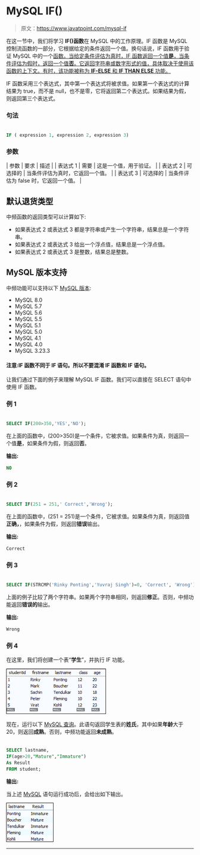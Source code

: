# MySQL IF()

> 原文：<https://www.javatpoint.com/mysql-if>

在这一节中，我们将学习 **IF()函数**在 MySQL 中的工作原理。IF 函数是 MySQL 控制流函数的一部分，它根据给定的条件返回一个值。换句话说，IF 函数用于验证 MySQL 中的一个[函数。当给定条件评估为真时，IF 函数返回一个值**是**，当条件评估为假时，返回一个值**否**。它返回字符串或数字形式的值，具体取决于使用该函数的上下文。有时，该功能被称为 **IF-ELSE** 和 **IF THAN ELSE** 功能。](https://www.javatpoint.com/mysql-functions)

IF 函数采用三个表达式，其中第一个表达式将被求值。如果第一个表达式的计算结果为 true，而不是 null，也不是零，它将返回第二个表达式。如果结果为假，则返回第三个表达式。

### 句法

```sql

IF ( expression 1, expression 2, expression 3)

```

### 参数

| 参数 | 要求 | 描述 |
| 表达式 1 | 需要 | 这是一个值，用于验证。 |
| 表达式 2 | 可选择的 | 当条件评估为真时，它返回一个值。 |
| 表达式 3 | 可选择的 | 当条件评估为 false 时，它返回一个值。 |

## 默认退货类型

中频函数的返回类型可以计算如下:

*   如果表达式 2 或表达式 3 都是字符串或产生一个字符串，结果总是一个字符串。
*   如果表达式 2 或表达式 3 给出一个浮点值，结果总是一个浮点值。
*   如果表达式 2 或表达式 3 是整数，结果总是整数。

## MySQL 版本支持

中频功能可以支持以下 [MySQL 版本](https://www.javatpoint.com/mysql-versions):

*   MySQL 8.0
*   MySQL 5.7
*   MySQL 5.6
*   MySQL 5.5
*   MySQL 5.1
*   MySQL 5.0
*   MySQL 4.1
*   MySQL 4.0
*   MySQL 3.23.3

#### 注意:IF 函数不同于 IF 语句。所以不要混淆 IF 函数和 IF 语句。

让我们通过下面的例子来理解 MySQL IF 函数。我们可以直接在 SELECT 语句中使用 IF 函数。

### 例 1

```sql

SELECT IF(200>350,'YES','NO');

```

在上面的函数中，(200>350)是一个条件，它被求值。如果条件为真，则返回一个值**是**，如果条件为假，则返回**否**。

**输出:**

```sql
NO

```

### 例 2

```sql

SELECT IF(251 = 251,' Correct','Wrong');

```

在上面的函数中，(251 = 251)是一个条件，它被求值。如果条件为真，则返回值**正确，**，如果条件为假，则返回**错误**输出。

**输出:**

```sql
Correct

```

### 例 3

```sql

SELECT IF(STRCMP('Rinky Ponting','Yuvraj Singh')=0, 'Correct', 'Wrong');

```

上面的例子比较了两个字符串。如果两个字符串相同，则返回**修正**。否则，中频功能返回**错误的**输出。

**输出:**

```sql
Wrong

```

### 例 4

在这里，我们将创建一个表“**学生**”，并执行 IF 功能。

![MySQL IF](img/046e23328ccd121e4533681298af131f.png)

现在，运行以下 [MySQL 查询](https://www.javatpoint.com/mysql-queries)。此语句返回学生表的**姓氏**，其中如果**年龄**大于 20，则返回**成熟**。否则，中频功能返回**未成熟**。

```sql

SELECT lastname,
IF(age>20,"Mature","Immature")  
As Result
FROM student;

```

**输出:**

当上述 [MySQL](https://www.javatpoint.com/mysql-tutorial) 语句运行成功后，会给出如下输出。

![MySQL IF](img/02183ed268c7b02efd1d6e1a75bb8ec4.png)

* * *